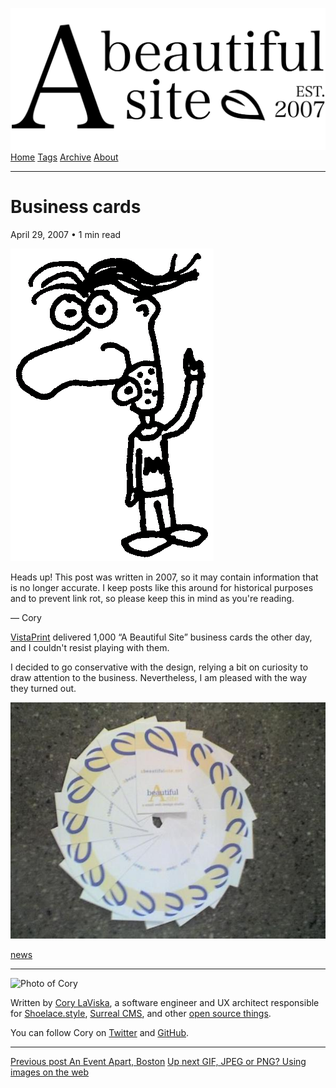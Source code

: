 <a href="../../index.html" class="header-link"><img src="../../images/logos/wordmark.svg" alt="A Beautiful Site" class="wordmark" /></a> <a href="../../index.html" class="nav-item">Home</a> <a href="../../tags/index.html" class="nav-item">Tags</a> <a href="../index.html" class="nav-item">Archive</a> <a href="../../about/index.html" class="nav-item">About</a>

---

# Business cards

April 29, 2007 • 1 min read

![A drawing of a cartoon man pointing upwards](../../images/artwork/pointer.gif)

Heads up! This post was written in 2007, so it may contain information that is no longer accurate. I keep posts like this around for historical purposes and to prevent link rot, so please keep this in mind as you're reading.

— Cory

[VistaPrint](http://vistaprint.com/) delivered 1,000 “A Beautiful Site” business cards the other day, and I couldn't resist playing with them.

I decided to go conservative with the design, relying a bit on curiosity to draw attention to the business. Nevertheless, I am pleased with the way they turned out.

![A number of business cards layed out in a circle](../../images/abs-original-business-cards.jpg)

<a href="../../tags/news/index.html" class="post-tag">news</a>

---

<img src="http://0.gravatar.com/avatar/bf1b3b95fd5b096a3592247c29667b33?s=512" alt="Photo of Cory" class="avatar avatar-small" />

Written by [Cory LaViska](../../index-4.html), a software engineer and UX architect responsible for [Shoelace.style](https://shoelace.style/), [Surreal CMS](https://www.surrealcms.com/), and other [open source things](https://github.com/claviska).

You can follow Cory on [Twitter](https://twitter.com/claviska) and [GitHub](https://github.com/claviska).

---

<a href="../an-event-apart-boston/index.html" class="post-nav-previous"><span class="small">Previous post</span> An Event Apart, Boston</a> <a href="../gif-jpeg-or-png-using-images-on-the-web/index.html" class="post-nav-next"><span class="small">Up next</span> GIF, JPEG or PNG? Using images on the web</a>

